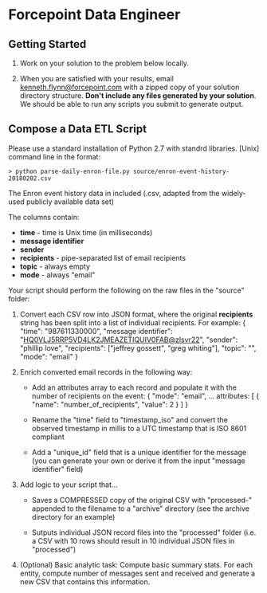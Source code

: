 Forcepoint Data Engineer
=======================================================

Getting Started
---------------

1. Work on your solution to the problem below locally.

2. When you are satisfied with your results, email kenneth.flynn@forcepoint.com with a
   zipped copy of your solution directory structure. **Don't include any files generated 
   by your solution**. We should be able to run any scripts you submit to generate output.

Compose a Data ETL Script
-------------------------------------

Please use a standard installation of Python 2.7 with standrd libraries.
[Unix] command line in the format:

```
> python parse-daily-enron-file.py source/enron-event-history-20180202.csv
```

The Enron event history data in included (.csv, adapted from the widely-used publicly available data set)

The columns contain:

* **time** - time is Unix time (in milliseconds)
* **message identifier**
* **sender**
* **recipients** - pipe-separated list of email recipients
* **topic** - always empty
* **mode** - always "email"

Your script should perform the following on the raw files in the "source" folder:

1. Convert each CSV row into JSON format, where the original **recipients** string has been split into a list of individual recipients. For example:
   {
      "time": "987611330000",
      "message identifier": "<HQ0VLJ5RRP5VD4LK2JMEAZETIQUIV0FAB@zlsvr22>",
      "sender": "phillip love",
      "recipients": ["jeffrey gossett", "greg whiting"],
      "topic": "",
      "mode": "email"
   }

2. Enrich converted email records in the following way:

   * Add an attributes array to each record and populate it with the number of recipients on the event:
   {
      "mode": "email",
      ...
      attributes: [
         {
            "name": "number_of_recipients",
            "value": 2
         }
      ]
   }

   * Rename the "time" field to "timestamp_iso" and convert the observed timestamp
     in millis to a UTC timestamp that is ISO 8601 compliant

   * Add a "unique_id" field that is a unique identifier for the message (you can
     generate your own or derive it from the input "message identifier" field)

3. Add logic to your script that...

   * Saves a COMPRESSED copy of the original CSV with "processed-<date>" appended
      to the filename to a "archive" directory (see the archive directory for an
      example)

   * Sutputs individual JSON record files into the "processed" folder (i.e.
      a CSV with 10 rows should result in 10 individual JSON files in "processed")

4. (Optional) Basic analytic task: Compute basic summary stats. For each entity,
   compute number of messages sent and received and generate a new CSV that
   contains this information.
